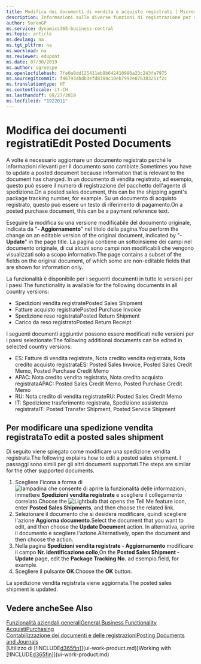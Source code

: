 ```yaml
---
title: Modifica dei documenti di vendita e acquisto registrati | Microsoft Docs
description: Informazioni sulle diverse funzioni di registrazione per registrare documenti di acquisto e sul modo in cui aggiornare documenti registrati.
author: SorenGP
ms.service: dynamics365-business-central
ms.topic: article
ms.devlang: na
ms.tgt_pltfrm: na
ms.workload: na
ms.reviewer: edupont
ms.date: 07/30/2019
ms.author: sgroespe
ms.openlocfilehash: 7fe0a8dd125411eb9b642410980a23c243fa7975
ms.sourcegitcommit: f46793abdb3efd8384c10eb7992e076383251f2c
ms.translationtype: HT
ms.contentlocale: it-CH
ms.lasthandoff: 08/27/2019
ms.locfileid: "1922011"
---
```

# <a name="edit-posted-documents"></a><span data-ttu-id="94e6a-103">Modifica dei documenti registrati</span><span class="sxs-lookup"><span data-stu-id="94e6a-103">Edit Posted Documents</span></span>
<span data-ttu-id="94e6a-104">A volte è necessario aggiornare un documento registrato perché le informazioni rilevanti per il documento sono cambiate.</span><span class="sxs-lookup"><span data-stu-id="94e6a-104">Sometimes you have to update a posted document because information that is relevant to the document has changed.</span></span> <span data-ttu-id="94e6a-105">In un documento di vendita registrato, ad esempio, questo può essere il numero di registrazione del pacchetto dell'agente di spedizione.</span><span class="sxs-lookup"><span data-stu-id="94e6a-105">On a posted sales document, this can be the shipping agent's package tracking number, for example.</span></span> <span data-ttu-id="94e6a-106">Su un documento di acquisto registrato, questo può essere un testo di riferimento di pagamento.</span><span class="sxs-lookup"><span data-stu-id="94e6a-106">On a posted purchase document, this can be a payment reference text.</span></span>

<span data-ttu-id="94e6a-107">Eseguire la modifica su una versione modificabile del documento originale, indicata da "**- Aggiornamento**" nel titolo della pagina.</span><span class="sxs-lookup"><span data-stu-id="94e6a-107">You perform the change on an editable version of the original document, indicated by "**- Update**" in the page title.</span></span> <span data-ttu-id="94e6a-108">La pagina contiene un sottoinsieme dei campi nel documento originale, di cui alcuni sono campi non modificabili che vengono visualizzati solo a scopo informativo.</span><span class="sxs-lookup"><span data-stu-id="94e6a-108">The page contains a subset of the fields on the original document, of which some are non-editable fields that are shown for information only.</span></span>

<span data-ttu-id="94e6a-109">La funzionalità è disponibile per i seguenti documenti in tutte le versioni per i paesi:</span><span class="sxs-lookup"><span data-stu-id="94e6a-109">The functionality is available for the following documents in all country versions:</span></span>
- <span data-ttu-id="94e6a-110">Spedizioni vendita registrate</span><span class="sxs-lookup"><span data-stu-id="94e6a-110">Posted Sales Shipment</span></span>
- <span data-ttu-id="94e6a-111">Fatture acquisto registrate</span><span class="sxs-lookup"><span data-stu-id="94e6a-111">Posted Purchase Invoice</span></span>
- <span data-ttu-id="94e6a-112">Spedizione reso registrata</span><span class="sxs-lookup"><span data-stu-id="94e6a-112">Posted Return Shipment</span></span>
- <span data-ttu-id="94e6a-113">Carico da reso registrato</span><span class="sxs-lookup"><span data-stu-id="94e6a-113">Posted Return Receipt</span></span>

<span data-ttu-id="94e6a-114">I seguenti documenti aggiuntivi possono essere modificati nelle versioni per i paesi selezionate:</span><span class="sxs-lookup"><span data-stu-id="94e6a-114">The following additional documents can be edited in selected country versions:</span></span>
- <span data-ttu-id="94e6a-115">ES: Fatture di vendita registrate, Nota credito vendita registrata, Nota credito acquisto registrata</span><span class="sxs-lookup"><span data-stu-id="94e6a-115">ES: Posted Sales Invoice, Posted Sales Credit Memo, Posted Purchase Credit Memo</span></span>
- <span data-ttu-id="94e6a-116">APAC: Nota credito vendita registrata, Nota credito acquisto registrata</span><span class="sxs-lookup"><span data-stu-id="94e6a-116">APAC: Posted Sales Credit Memo, Posted Purchase Credit Memo</span></span>
- <span data-ttu-id="94e6a-117">RU: Nota credito di vendita registrate</span><span class="sxs-lookup"><span data-stu-id="94e6a-117">RU: Posted Sales Credit Memo</span></span>
- <span data-ttu-id="94e6a-118">IT: Spedizione trasferimento registrata, Spedizione assistenza registrata</span><span class="sxs-lookup"><span data-stu-id="94e6a-118">IT: Posted Transfer Shipment, Posted Service Shipment</span></span>

## <a name="to-edit-a-posted-sales-shipment"></a><span data-ttu-id="94e6a-119">Per modificare una spedizione vendita registrata</span><span class="sxs-lookup"><span data-stu-id="94e6a-119">To edit a posted sales shipment</span></span>
<span data-ttu-id="94e6a-120">Di seguito viene spiegato come modificare una spedizione vendita registrata.</span><span class="sxs-lookup"><span data-stu-id="94e6a-120">The following explains how to edit a posted sales shipment.</span></span> <span data-ttu-id="94e6a-121">I passaggi sono simili per gli altri documenti supportati.</span><span class="sxs-lookup"><span data-stu-id="94e6a-121">The steps are similar for the other supported documents.</span></span>

1. <span data-ttu-id="94e6a-122">Scegliere l'icona a forma di ![lampadina che consente di aprire la funzionalità delle informazioni](media/ui-search/search_small.png "Informazioni sull'operazione che si desidera eseguire"), immettere **Spedizioni vendita registrate** e scegliere il collegamento correlato.</span><span class="sxs-lookup"><span data-stu-id="94e6a-122">Choose the ![Lightbulb that opens the Tell Me feature](media/ui-search/search_small.png "Tell me what you want to do") icon, enter **Posted Sales Shipments**, and then choose the related link.</span></span>
2. <span data-ttu-id="94e6a-123">Selezionare il documento che si desidera modificare, quindi scegliere l'azione **Aggiorna documento**.</span><span class="sxs-lookup"><span data-stu-id="94e6a-123">Select the document that you want to edit, and then choose the **Update Document** action.</span></span> <span data-ttu-id="94e6a-124">In alternativa, aprire il documento e scegliere l'azione.</span><span class="sxs-lookup"><span data-stu-id="94e6a-124">Alternatively, open the document and then choose the action.</span></span>
3. <span data-ttu-id="94e6a-125">Nella pagina **Spedizioni vendita registrate - Aggiornamento** modificare il campo **Nr. identificazione collo**,</span><span class="sxs-lookup"><span data-stu-id="94e6a-125">On the **Posted Sales Shipment - Update** page, edit the **Package Tracking No.**</span></span> <span data-ttu-id="94e6a-126">ad esempio.</span><span class="sxs-lookup"><span data-stu-id="94e6a-126">field, for example.</span></span>
4. <span data-ttu-id="94e6a-127">Scegliere il pulsante **OK**.</span><span class="sxs-lookup"><span data-stu-id="94e6a-127">Choose the **OK** button.</span></span>

<span data-ttu-id="94e6a-128">La spedizione vendita registrata viene aggiornata.</span><span class="sxs-lookup"><span data-stu-id="94e6a-128">The posted sales shipment is updated.</span></span>

## <a name="see-also"></a><span data-ttu-id="94e6a-129">Vedere anche</span><span class="sxs-lookup"><span data-stu-id="94e6a-129">See Also</span></span>
[<span data-ttu-id="94e6a-130">Funzionalità aziendali generali</span><span class="sxs-lookup"><span data-stu-id="94e6a-130">General Business Functionality</span></span>](ui-across-business-areas.md)  
[<span data-ttu-id="94e6a-131">Acquisti</span><span class="sxs-lookup"><span data-stu-id="94e6a-131">Purchasing</span></span>](purchasing-manage-purchasing.md)  
[<span data-ttu-id="94e6a-132">Contabilizzazione dei documenti e delle registrazioni</span><span class="sxs-lookup"><span data-stu-id="94e6a-132">Posting Documents and Journals</span></span>](ui-post-documents-journals.md)  
<span data-ttu-id="94e6a-133">[Utilizzo di [!INCLUDE[d365fin](includes/d365fin_md.md)]](ui-work-product.md)</span><span class="sxs-lookup"><span data-stu-id="94e6a-133">[Working with [!INCLUDE[d365fin](includes/d365fin_md.md)]](ui-work-product.md)</span></span>
